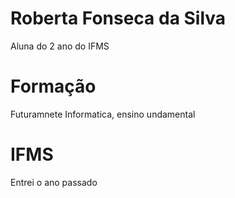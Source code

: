 # Roberta Fonseca da Silva
Aluna do 2 ano do IFMS
# Formação 
 Futuramnete Informatica, ensino undamental
# IFMS
Entrei o ano passado
